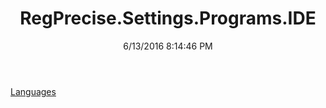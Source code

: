﻿---
title: RegPrecise.Settings.Programs.IDE
date: 6/13/2016 8:14:46 PM
---

[Languages](T-RegPrecise.Settings.Programs.IDE.Languages.html)
